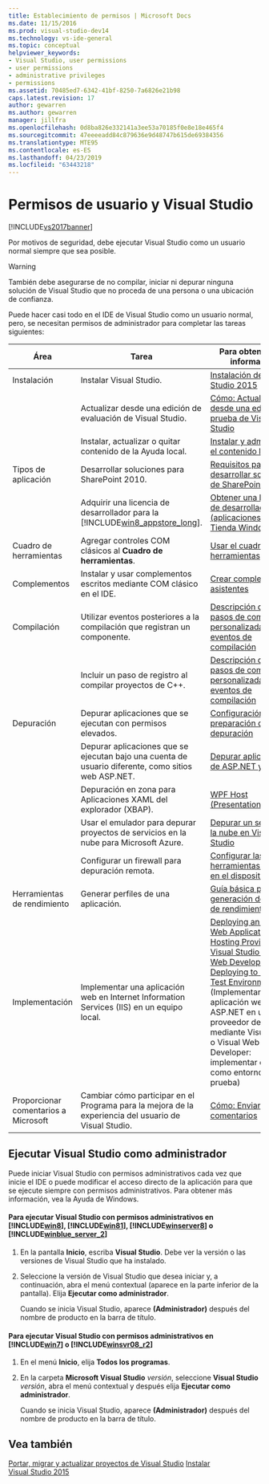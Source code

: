 ```yaml
---
title: Establecimiento de permisos | Microsoft Docs
ms.date: 11/15/2016
ms.prod: visual-studio-dev14
ms.technology: vs-ide-general
ms.topic: conceptual
helpviewer_keywords:
- Visual Studio, user permissions
- user permissions
- administrative privileges
- permissions
ms.assetid: 70485ed7-6342-41bf-8250-7a6826e21b98
caps.latest.revision: 17
author: gewarren
ms.author: gewarren
manager: jillfra
ms.openlocfilehash: 0d8ba826e332141a3ee53a70185f0e8e18e465f4
ms.sourcegitcommit: 47eeeeadd84c879636e9d48747b615de69384356
ms.translationtype: MTE95
ms.contentlocale: es-ES
ms.lasthandoff: 04/23/2019
ms.locfileid: "63443218"
---
```

# <a name="user-permissions-and-visual-studio"></a>Permisos de usuario y Visual Studio
[!INCLUDE[vs2017banner](../includes/vs2017banner.md)]

Por motivos de seguridad, debe ejecutar Visual Studio como un usuario normal siempre que sea posible.

> [!WARNING]
> También debe asegurarse de no compilar, iniciar ni depurar ninguna solución de Visual Studio que no proceda de una persona o una ubicación de confianza.

 Puede hacer casi todo en el IDE de Visual Studio como un usuario normal, pero, se necesitan permisos de administrador para completar las tareas siguientes:

|Área|Tarea|Para obtener más información|
|----------|----------|--------------------------|
|Instalación|Instalar Visual Studio.|[Instalación de Visual Studio 2015](../install/install-visual-studio-2015.md)|
||Actualizar desde una edición de evaluación de Visual Studio.|[Cómo: Actualizar desde una edición de prueba de Visual Studio](../install/how-to-upgrade-from-a-trial-edition-of-visual-studio.md)|
||Instalar, actualizar o quitar contenido de la Ayuda local.|[Instalar y administrar el contenido local](../ide/install-and-manage-local-content.md)|
|Tipos de aplicación|Desarrollar soluciones para SharePoint 2010.|[Requisitos para desarrollar soluciones de SharePoint](http://msdn.microsoft.com/library/ae8ff69d-4540-4380-ab0b-845f7108e89c)|
||Adquirir una licencia de desarrollador para la [!INCLUDE[win8_appstore_long](../includes/win8-appstore-long-md.md)].|[Obtener una licencia de desarrollador (aplicaciones de la Tienda Windows)](http://go.microsoft.com/fwlink/?LinkID=241313)|
|Cuadro de herramientas|Agregar controles COM clásicos al **Cuadro de herramientas**.|[Usar el cuadro de herramientas](../ide/using-the-toolbox.md)|
|Complementos|Instalar y usar complementos escritos mediante COM clásico en el IDE.|[Crear complementos y asistentes](http://msdn.microsoft.com/library/c5a47c21-6668-4de3-898d-afa969317e73)|
|Compilación|Utilizar eventos posteriores a la compilación que registran un componente.|[Descripción de los pasos de compilación personalizada y los eventos de compilación](http://msdn.microsoft.com/library/beb2f017-3e9f-4b2c-9b57-2572fd2628e4)|
||Incluir un paso de registro al compilar proyectos de C++.|[Descripción de los pasos de compilación personalizada y los eventos de compilación](http://msdn.microsoft.com/library/beb2f017-3e9f-4b2c-9b57-2572fd2628e4)|
|Depuración|Depurar aplicaciones que se ejecutan con permisos elevados.|[Configuración y preparación de la depuración](../debugger/debugger-settings-and-preparation.md)|
||Depurar aplicaciones que se ejecutan bajo una cuenta de usuario diferente, como sitios web ASP.NET.|[Depurar aplicaciones de ASP.NET y AJAX](../debugger/debugging-aspnet-and-ajax-applications.md)|
||Depuración en zona para Aplicaciones XAML del explorador (XBAP).|[WPF Host (PresentationHost.exe)](http://msdn.microsoft.com/library/3215bfa1-722c-4ac8-a7c5-bdd02d30afbd)|
||Usar el emulador para depurar proyectos de servicios en la nube para Microsoft Azure.|[Depurar un servicio en la nube en Visual Studio](http://go.microsoft.com/fwlink/?LinkId=266725)|
||Configurar un firewall para depuración remota.|[Configurar las herramientas remotas en el dispositivo](http://msdn.microsoft.com/library/90f45630-0d26-4698-8c1f-63f85a12db9c)|
|Herramientas de rendimiento|Generar perfiles de una aplicación.|[Guía básica para la generación de perfiles de rendimiento](../profiling/beginners-guide-to-performance-profiling.md)|
|Implementación|Implementar una aplicación web en Internet Information Services (IIS) en un equipo local.|[Deploying an ASP.NET Web Application to a Hosting Provider using Visual Studio or Visual Web Developer: Deploying to IIS as a Test Environment](http://go.microsoft.com/fwlink/?LinkId=266478) (Implementar una aplicación web ASP.NET en un proveedor de host mediante Visual Studio o Visual Web Developer: implementar en IIS como entorno de prueba)|
|Proporcionar comentarios a Microsoft|Cambiar cómo participar en el Programa para la mejora de la experiencia del usuario de Visual Studio.|[Cómo: Enviar comentarios](../misc/how-to-send-feedback-about-visual-studio.md)|

## <a name="running-visual-studio-as-an-administrator"></a>Ejecutar Visual Studio como administrador
 Puede iniciar Visual Studio con permisos administrativos cada vez que inicie el IDE o puede modificar el acceso directo de la aplicación para que se ejecute siempre con permisos administrativos. Para obtener más información, vea la Ayuda de Windows.

#### <a name="to-run-visual-studio-with-administrative-permissions-on-includewin8includeswin8-mdmd-includewin81includeswin81-mdmd-includewinserver8includeswinserver8-mdmd-or-includewinblueserver2includeswinblue-server-2-mdmd"></a>Para ejecutar Visual Studio con permisos administrativos en [!INCLUDE[win8](../includes/win8-md.md)], [!INCLUDE[win81](../includes/win81-md.md)], [!INCLUDE[winserver8](../includes/winserver8-md.md)] o [!INCLUDE[winblue_server_2](../includes/winblue-server-2-md.md)]

1. En la pantalla **Inicio**, escriba **Visual Studio**. Debe ver la versión o las versiones de Visual Studio que ha instalado.

2. Seleccione la versión de Visual Studio que desea iniciar y, a continuación, abra el menú contextual (aparece en la parte inferior de la pantalla). Elija **Ejecutar como administrador**.

     Cuando se inicia Visual Studio, aparece **(Administrador)** después del nombre de producto en la barra de título.

#### <a name="to-run-visual-studio-with-administrative-permissions-on-includewin7includeswin7-mdmd-or-includewinsvr08r2includeswinsvr08-r2-mdmd"></a>Para ejecutar Visual Studio con permisos administrativos en [!INCLUDE[win7](../includes/win7-md.md)] o [!INCLUDE[winsvr08_r2](../includes/winsvr08-r2-md.md)]

1. En el menú **Inicio**, elija **Todos los programas**.

2. En la carpeta **Microsoft Visual Studio** *versión*, seleccione **Visual Studio** *versión*, abra el menú contextual y después elija **Ejecutar como administrador**.

     Cuando se inicia Visual Studio, aparece **(Administrador)** después del nombre de producto en la barra de título.

## <a name="see-also"></a>Vea también
 [Portar, migrar y actualizar proyectos de Visual Studio](../porting/porting-migrating-and-upgrading-visual-studio-projects.md) [Instalar Visual Studio 2015](../install/install-visual-studio-2015.md)
